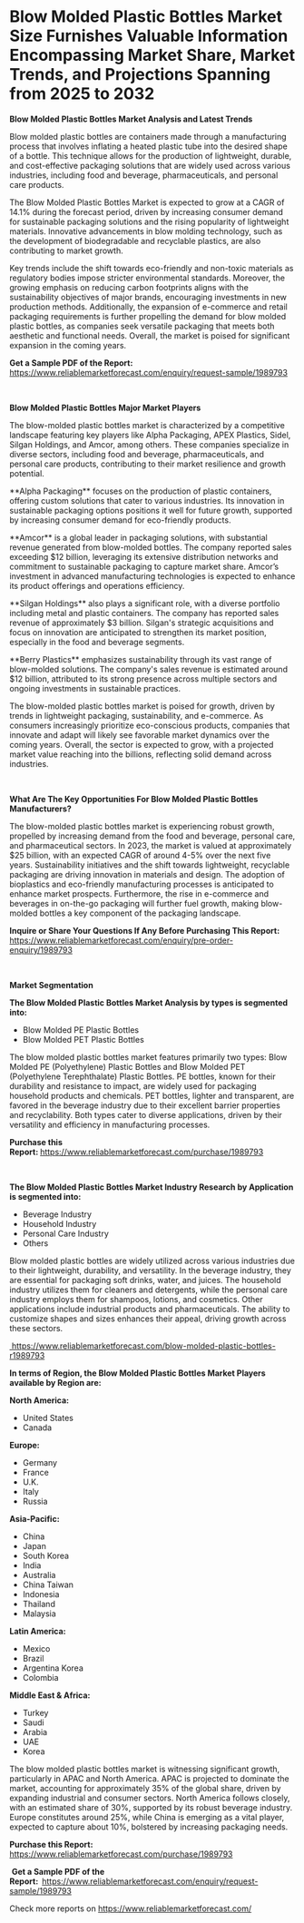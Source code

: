 <p><h1>Blow Molded Plastic Bottles Market Size Furnishes Valuable Information Encompassing Market Share, Market Trends, and Projections Spanning from 2025 to 2032</h1></p><p><strong>Blow Molded Plastic Bottles Market Analysis and Latest Trends</strong></p>
<p><p>Blow molded plastic bottles are containers made through a manufacturing process that involves inflating a heated plastic tube into the desired shape of a bottle. This technique allows for the production of lightweight, durable, and cost-effective packaging solutions that are widely used across various industries, including food and beverage, pharmaceuticals, and personal care products.</p><p>The Blow Molded Plastic Bottles Market is expected to grow at a CAGR of 14.1% during the forecast period, driven by increasing consumer demand for sustainable packaging solutions and the rising popularity of lightweight materials. Innovative advancements in blow molding technology, such as the development of biodegradable and recyclable plastics, are also contributing to market growth. </p><p>Key trends include the shift towards eco-friendly and non-toxic materials as regulatory bodies impose stricter environmental standards. Moreover, the growing emphasis on reducing carbon footprints aligns with the sustainability objectives of major brands, encouraging investments in new production methods. Additionally, the expansion of e-commerce and retail packaging requirements is further propelling the demand for blow molded plastic bottles, as companies seek versatile packaging that meets both aesthetic and functional needs. Overall, the market is poised for significant expansion in the coming years.</p></p>
<p><strong>Get a Sample PDF of the Report:&nbsp;</strong> <a href="https://www.reliablemarketforecast.com/enquiry/request-sample/1989793?utm_campaign=2479&utm_medium=2&utm_source=Github&utm_content=ia&utm_term=01042025&utm_id=blow-molded-plastic-bottles">https://www.reliablemarketforecast.com/enquiry/request-sample/1989793</a></p>
<p>&nbsp;</p>
<p><strong>Blow Molded Plastic Bottles Major Market Players</strong></p>
<p><p>The blow-molded plastic bottles market is characterized by a competitive landscape featuring key players like Alpha Packaging, APEX Plastics, Sidel, Silgan Holdings, and Amcor, among others. These companies specialize in diverse sectors, including food and beverage, pharmaceuticals, and personal care products, contributing to their market resilience and growth potential.</p><p>**Alpha Packaging** focuses on the production of plastic containers, offering custom solutions that cater to various industries. Its innovation in sustainable packaging options positions it well for future growth, supported by increasing consumer demand for eco-friendly products.</p><p>**Amcor** is a global leader in packaging solutions, with substantial revenue generated from blow-molded bottles. The company reported sales exceeding $12 billion, leveraging its extensive distribution networks and commitment to sustainable packaging to capture market share. Amcor’s investment in advanced manufacturing technologies is expected to enhance its product offerings and operations efficiency.</p><p>**Silgan Holdings** also plays a significant role, with a diverse portfolio including metal and plastic containers. The company has reported sales revenue of approximately $3 billion. Silgan's strategic acquisitions and focus on innovation are anticipated to strengthen its market position, especially in the food and beverage segments.</p><p>**Berry Plastics** emphasizes sustainability through its vast range of blow-molded solutions. The company's sales revenue is estimated around $12 billion, attributed to its strong presence across multiple sectors and ongoing investments in sustainable practices.</p><p>The blow-molded plastic bottles market is poised for growth, driven by trends in lightweight packaging, sustainability, and e-commerce. As consumers increasingly prioritize eco-conscious products, companies that innovate and adapt will likely see favorable market dynamics over the coming years. Overall, the sector is expected to grow, with a projected market value reaching into the billions, reflecting solid demand across industries.</p></p>
<p>&nbsp;</p>
<p><strong>What Are The Key Opportunities For Blow Molded Plastic Bottles Manufacturers?</strong></p>
<p><p>The blow-molded plastic bottles market is experiencing robust growth, propelled by increasing demand from the food and beverage, personal care, and pharmaceutical sectors. In 2023, the market is valued at approximately $25 billion, with an expected CAGR of around 4-5% over the next five years. Sustainability initiatives and the shift towards lightweight, recyclable packaging are driving innovation in materials and design. The adoption of bioplastics and eco-friendly manufacturing processes is anticipated to enhance market prospects. Furthermore, the rise in e-commerce and beverages in on-the-go packaging will further fuel growth, making blow-molded bottles a key component of the packaging landscape.</p></p>
<p><strong>Inquire or Share Your Questions If Any Before Purchasing This Report:</strong> <a href="https://www.reliablemarketforecast.com/enquiry/pre-order-enquiry/1989793?utm_campaign=2479&utm_medium=2&utm_source=Github&utm_content=ia&utm_term=01042025&utm_id=blow-molded-plastic-bottles">https://www.reliablemarketforecast.com/enquiry/pre-order-enquiry/1989793</a></p>
<p>&nbsp;</p>
<p><strong>Market Segmentation</strong></p>
<p><strong>The Blow Molded Plastic Bottles Market Analysis by types is segmented into:</strong></p>
<p><ul><li>Blow Molded PE Plastic Bottles</li><li>Blow Molded PET Plastic Bottles</li></ul></p>
<p><p>The blow molded plastic bottles market features primarily two types: Blow Molded PE (Polyethylene) Plastic Bottles and Blow Molded PET (Polyethylene Terephthalate) Plastic Bottles. PE bottles, known for their durability and resistance to impact, are widely used for packaging household products and chemicals. PET bottles, lighter and transparent, are favored in the beverage industry due to their excellent barrier properties and recyclability. Both types cater to diverse applications, driven by their versatility and efficiency in manufacturing processes.</p></p>
<p><strong>Purchase this Report:&nbsp;</strong><a href="https://www.reliablemarketforecast.com/purchase/1989793?utm_campaign=2479&utm_medium=2&utm_source=Github&utm_content=ia&utm_term=01042025&utm_id=blow-molded-plastic-bottles">https://www.reliablemarketforecast.com/purchase/1989793</a></p>
<p>&nbsp;</p>
<p><strong>The Blow Molded Plastic Bottles Market Industry Research by Application is segmented into:</strong></p>
<p><ul><li>Beverage Industry</li><li>Household Industry</li><li>Personal Care Industry</li><li>Others</li></ul></p>
<p><p>Blow molded plastic bottles are widely utilized across various industries due to their lightweight, durability, and versatility. In the beverage industry, they are essential for packaging soft drinks, water, and juices. The household industry utilizes them for cleaners and detergents, while the personal care industry employs them for shampoos, lotions, and cosmetics. Other applications include industrial products and pharmaceuticals. The ability to customize shapes and sizes enhances their appeal, driving growth across these sectors.</p></p>
<p><a href="https://www.reliablemarketforecast.com/blow-molded-plastic-bottles-r1989793?utm_campaign=2479&utm_medium=2&utm_source=Github&utm_content=ia&utm_term=01042025&utm_id=blow-molded-plastic-bottles">&nbsp;https://www.reliablemarketforecast.com/blow-molded-plastic-bottles-r1989793</a></p>
<p><strong>In terms of Region, the Blow Molded Plastic Bottles Market Players available by Region are:</strong></p>
<p>
    <p> <strong> North America: </strong>
        <ul>
            <li>United States</li>
            <li>Canada</li>
        </ul>
        </p> 
    <p> <strong> Europe: </strong>
        <ul>
            <li>Germany</li>
            <li>France</li>
            <li>U.K.</li>
            <li>Italy</li>
            <li>Russia</li>
        </ul>
        </p> 
    <p> <strong> Asia-Pacific: </strong>
        <ul>
            <li>China</li>
            <li>Japan</li>
            <li>South Korea</li>
            <li>India</li>
            <li>Australia</li>
            <li>China Taiwan</li>
            <li>Indonesia</li>
            <li>Thailand</li>
            <li>Malaysia</li>
        </ul>
        </p> 
    <p> <strong> Latin America: </strong>
        <ul>
            <li>Mexico</li>
            <li>Brazil</li>
            <li>Argentina Korea</li>
            <li>Colombia</li>
        </ul>
        </p> 
    <p> <strong> Middle East & Africa: </strong>
        <ul>
            <li>Turkey</li>
            <li>Saudi</li>
            <li>Arabia</li>
            <li>UAE</li>
            <li>Korea</li>
        </ul>
    </p>
    </p>
<p><p>The blow molded plastic bottles market is witnessing significant growth, particularly in APAC and North America. APAC is projected to dominate the market, accounting for approximately 35% of the global share, driven by expanding industrial and consumer sectors. North America follows closely, with an estimated share of 30%, supported by its robust beverage industry. Europe constitutes around 25%, while China is emerging as a vital player, expected to capture about 10%, bolstered by increasing packaging needs.</p></p>
<p><strong>Purchase this Report: </strong><a href="https://www.reliablemarketforecast.com/purchase/1989793?utm_campaign=2479&utm_medium=2&utm_source=Github&utm_content=ia&utm_term=01042025&utm_id=blow-molded-plastic-bottles">https://www.reliablemarketforecast.com/purchase/1989793</a></p>
<p>&nbsp;<strong>Get a Sample PDF of the Report:&nbsp;&nbsp;</strong><a href="https://www.reliablemarketforecast.com/enquiry/request-sample/1989793?utm_campaign=2479&utm_medium=2&utm_source=Github&utm_content=ia&utm_term=01042025&utm_id=blow-molded-plastic-bottles">https://www.reliablemarketforecast.com/enquiry/request-sample/1989793</a></p>
<p><strong></strong></p>
<p>Check more reports on <a href="https://www.reliablemarketforecast.com/?utm_campaign=2479&utm_medium=2&utm_source=Github&utm_content=ia&utm_term=01042025&utm_id=blow-molded-plastic-bottles">https://www.reliablemarketforecast.com/</a></p>